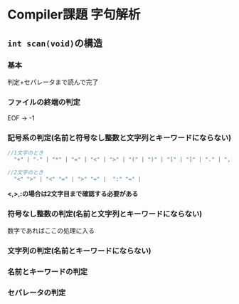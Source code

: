 # Compiler課題 字句解析

## `int scan(void)`の構造

### 基本
  判定+セパレータまで読んで完了
  
### ファイルの終端の判定
  EOF → -1




### 記号系の判定(名前と符号なし整数と文字列とキーワードにならない)

  ```C
  //1文字のとき
    "+" | "-" | "*" | "=" | "<" | ">" | "(" | ")" | "[" | "]" | "." | "," | ":" | ";"

  //2文字のとき
    "<" ">" | "<" "=" | ">" "=" |  ":" "=" |
  ```
  __<,>,:の場合は2文字目まで確認する必要がある__


### 符号なし整数の判定(名前と文字列とキーワードにならない)
  数字であればここの処理に入る

### 文字列の判定(名前とキーワードにならない)


### 名前とキーワードの判定

### セパレータの判定